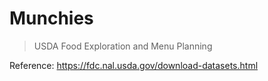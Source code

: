 # Munchies

> USDA Food Exploration and Menu Planning

Reference: https://fdc.nal.usda.gov/download-datasets.html
